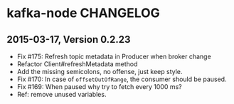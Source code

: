 # kafka-node CHANGELOG

## 2015-03-17, Version 0.2.23
- Fix #175: Refresh topic metadata in Producer when broker change
- Refactor Client#refreshMetadata method
- Add the missing semicolons, no offense, just keep style.
- Fix #170: In case of `offsetOutOfRange`, the consumer should be paused.
- Fix #169: When paused why try to fetch every 1000 ms?
- Ref: remove unused variables.
